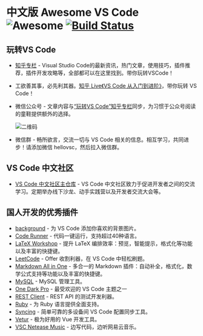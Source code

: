 # 中文版 Awesome VS Code ![Awesome](https://cdn.rawgit.com/sindresorhus/awesome/d7305f38d29fed78fa85652e3a63e154dd8e8829/media/badge.svg) [![Build Status](https://travis-ci.com/formulahendry/awesome-vscode-cn.svg?branch=master)](https://travis-ci.com/formulahendry/awesome-vscode-cn)

## 玩转VS Code

* [知乎专栏](https://zhuanlan.zhihu.com/vs-code) - Visual Studio Code的最新资讯，热门文章，使用技巧，插件推荐，插件开发攻略等，全部都可以在这里找到。带你玩转VSCode！
* 工欲善其事，必先利其器。[知乎 Live《VS Code 从入门到进阶》](https://www.zhihu.com/lives/1124809477068849152)，带你玩转 VS Code！
* 微信公众号 - 文章内容与[“玩转VS Code”知乎专栏](https://zhuanlan.zhihu.com/vs-code)同步，为习惯于公众号阅读的童鞋提供额外的选择。

  ![二维码](https://s1.ax1x.com/2018/12/31/F4mUVs.jpg)
* 微信群 - 畅所欲言，交流一切与 VS Code 相关的信息。相互学习，共同进步！请添加微信 hellovsc，然后拉入微信群。

## VS Code 中文社区

* [VS Code 中文社区主仓库](https://github.com/vscodecc/vscodecc) - VS Code 中文社区致力于促进开发者之间的交流学习。定期举办线下沙龙、动手实践营以及开发者交流大会等。

## 国人开发的优秀插件

* [background](https://marketplace.visualstudio.com/items?itemName=shalldie.background) - 为 VS Code 添加你喜欢的背景图片。
* [Code Runner](https://marketplace.visualstudio.com/items?itemName=formulahendry.code-runner) - 代码一键运行，支持超过40种语言。
* [LaTeX Workshop](https://marketplace.visualstudio.com/items?itemName=James-Yu.latex-workshop) - 提升 LaTeX 编排效率：预览，智能提示，格式化等功能以及丰富的快捷键。
* [LeetCode](https://marketplace.visualstudio.com/items?itemName=shengchen.vscode-leetcode) - Offer 收割利器，在 VS Code 中轻松刷题。
* [Markdown All in One](https://marketplace.visualstudio.com/items?itemName=yzhang.markdown-all-in-one) - 多合一的 Markdown 插件：自动补全，格式化，数学公式支持等功能以及丰富的快捷键。
* [MySQL](https://marketplace.visualstudio.com/items?itemName=formulahendry.vscode-mysql) - MySQL 管理工具。
* [One Dark Pro](https://marketplace.visualstudio.com/items?itemName=zhuangtongfa.Material-theme) - 最受欢迎的 VS Code 主题之一
* [REST Client](https://marketplace.visualstudio.com/items?itemName=humao.rest-client) - REST API 的测试开发利器。
* [Ruby](https://marketplace.visualstudio.com/items?itemName=rebornix.Ruby) - 为 Ruby 语言提供全面支持。
* [Syncing](https://marketplace.visualstudio.com/items?itemName=nonoroazoro.syncing) - 简单可靠的多设备间 VS Code 配置同步工具。
* [Vetur](https://marketplace.visualstudio.com/items?itemName=octref.vetur) - 极为好用的 Vue 开发工具。
* [VSC Netease Music](https://marketplace.visualstudio.com/items?itemName=nondanee.vsc-netease-music) - 边写代码，边听网易云音乐。
